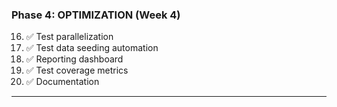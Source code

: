 ### Phase 4: OPTIMIZATION (Week 4)

16. ✅ Test parallelization
17. ✅ Test data seeding automation
18. ✅ Reporting dashboard
19. ✅ Test coverage metrics
20. ✅ Documentation

---
